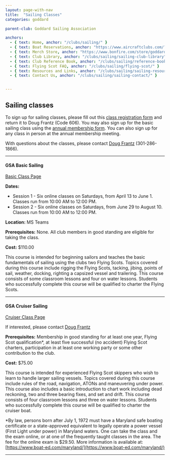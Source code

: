 ```yaml
---
layout: page-with-nav
title:  "Sailing Classes"
categories: goddard

parent-club: Goddard Sailing Association

anchors:
  - { text: Home, anchor: "/clubs/sailing/" }
  - { text: Boat Reservations, anchor: "https://www.aircraftclubs.com/?top=no" }
  - { text: Merch Store, anchor: "https://www.bonfire.com/store/goddard-sailing-association-store/"}
  - { text: Club Library, anchor: "/clubs/sailing/sailing-club-library" }
  - { text: Club Reference Book, anchor: "/clubs/sailing/reference-book/" }
  - { text: Flying Scot FAQ, anchor: "/clubs/sailing/flying-scot/" }
  - { text: Resources and Links, anchor: "/clubs/sailing/sailing-resources/" }
  - { text: Contact Us, anchor: "/clubs/sailing/sailing-contact/" }


---
```


<a name="index"></a>
## Sailing classes

To sign up for sailing classes, please fill out this [class registration form](https://drive.google.com/file/d/12fNkL5QIITfroXiCxfxiCZerqa1cRHPF/view?usp=drive_link) and return it to Doug Frantz (Code 606). You may also sign up for the basic sailing class using the [annual membership form](https://drive.google.com/file/d/1pyd8c_TncywCtJjM1euR4QSm5aWgV2gl/view?usp=drive_link). You can also sign up for any class in person at the annual membership meeting.

With questions about the classes, please contact [Doug Frantz](mailto:douglas.e.frantz@nasa.gov) (301-286-1866).


---
<a name="BasicClass"></a>

#### GSA Basic Sailing

[Basic Class Page](/clubs/sailing/sailing-basic-class)

**Dates:**
- Session 1 - Six online classes on Saturdays, from April 13 to June 1. Classes run from 10:00 AM to 12:00 PM.
- Session 2 - Six online classes on Saturdays, from June 29 to August 10. Classes run from 10:00 AM to 12:00 PM.

**Location:** MS Teams

**Prerequisites:** None. All club members in good standing are eligible for taking the class.

**Cost:** $110.00

This course is intended for beginning sailors and teaches the basic fundamentals of sailing using the clubs two Flying Scots. Topics covered during this course include rigging the Flying Scots, tacking, jibing, points of sail, weather, docking, righting a capsized vessel and trailering. This course consists of some classroom lessons and four on water lessons. Students who successfully complete this course will be qualified to charter the Flying Scots.

---

<a name="CruiserClass"></a>
#### GSA Cruiser Sailing

[Cruiser Class Page](/clubs/sailing/sailing-cruiser-class)

If interested, please contact [Doug Frantz](mailto:douglas.e.frantz@nasa.gov)

**Prerequisites:** Membership in good standing for at least one year, Flying Scot qualification*, at least five successful (no accident) Flying Scot charters, participation in at least one working party or some other contribution to the club.

**Cost:** $75.00

This course is intended for experienced Flying Scot skippers who wish to learn to handle larger sailing vessels. Topics covered during this course include rules of the road, navigation, ATONs and maneuvering under power. This course also includes a basic introduction to chart work including dead reckoning, two and three bearing fixes, and set and drift. This course consists of four classroom lessons and three on water lessons. Students who successfully complete this course will be qualified to charter the cruiser boat.

*By law, persons born after July 1, 1972 must have a Maryland safe boating certificate or a state-approved equivalent to legally operate a power vessel (First Light under power) in Maryland waters. One can take the class and the exam online, or at one of the frequently taught classes in the area. The fee for the online exam is $29.50. More information is available at: [https://www.boat-ed.com/maryland/](https://www.boat-ed.com/maryland/)

---